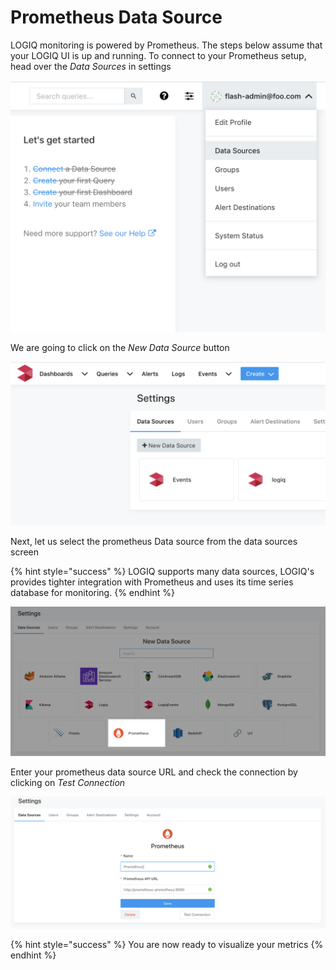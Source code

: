 # Prometheus Data Source

LOGIQ monitoring is powered by Prometheus. The steps below assume that your LOGIQ UI is up and running. To connect to your Prometheus setup, head over the _Data Sources_ in settings

![Data Sources](<../../.gitbook/assets/Screen Shot 2020-04-27 at 5.50.11 PM.png>)

We are going to click on the _New Data Source_ button

![](<../../.gitbook/assets/Screen Shot 2020-04-27 at 5.53.33 PM.png>)

Next, let us select the prometheus Data source from the data sources screen

{% hint style="success" %}
LOGIQ supports many data sources, LOGIQ's provides tighter integration with Prometheus and uses its time series database for monitoring.
{% endhint %}

![](<../../.gitbook/assets/Screen Shot 2020-04-27 at 5.57.40 PM.png>)

Enter your prometheus data source URL and check the connection by clicking on _Test Connection_

![](<../../.gitbook/assets/Screen Shot 2020-04-27 at 6.06.46 PM.png>)

{% hint style="success" %}
You are now ready to visualize your metrics
{% endhint %}
